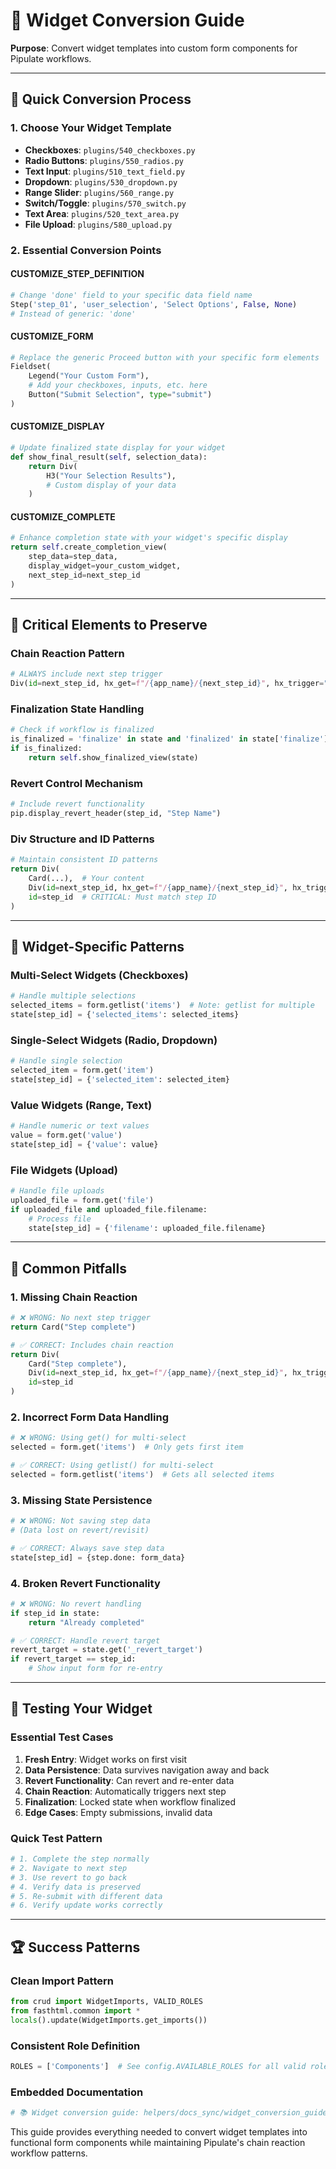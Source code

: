 # 🎨 Widget Conversion Guide

**Purpose**: Convert widget templates into custom form components for Pipulate workflows.

---

## 🎯 Quick Conversion Process

### **1. Choose Your Widget Template**
- **Checkboxes**: `plugins/540_checkboxes.py`
- **Radio Buttons**: `plugins/550_radios.py` 
- **Text Input**: `plugins/510_text_field.py`
- **Dropdown**: `plugins/530_dropdown.py`
- **Range Slider**: `plugins/560_range.py`
- **Switch/Toggle**: `plugins/570_switch.py`
- **Text Area**: `plugins/520_text_area.py`
- **File Upload**: `plugins/580_upload.py`

### **2. Essential Conversion Points**

#### **CUSTOMIZE_STEP_DEFINITION**
```python
# Change 'done' field to your specific data field name
Step('step_01', 'user_selection', 'Select Options', False, None)
# Instead of generic: 'done'
```

#### **CUSTOMIZE_FORM**
```python
# Replace the generic Proceed button with your specific form elements
Fieldset(
    Legend("Your Custom Form"),
    # Add your checkboxes, inputs, etc. here
    Button("Submit Selection", type="submit")
)
```

#### **CUSTOMIZE_DISPLAY**
```python
# Update finalized state display for your widget
def show_final_result(self, selection_data):
    return Div(
        H3("Your Selection Results"),
        # Custom display of your data
    )
```

#### **CUSTOMIZE_COMPLETE**
```python
# Enhance completion state with your widget's specific display
return self.create_completion_view(
    step_data=step_data,
    display_widget=your_custom_widget,
    next_step_id=next_step_id
)
```

---

## 🔧 Critical Elements to Preserve

### **Chain Reaction Pattern**
```python
# ALWAYS include next step trigger
Div(id=next_step_id, hx_get=f"/{app_name}/{next_step_id}", hx_trigger="load")
```

### **Finalization State Handling**
```python
# Check if workflow is finalized
is_finalized = 'finalize' in state and 'finalized' in state['finalize']
if is_finalized:
    return self.show_finalized_view(state)
```

### **Revert Control Mechanism**
```python
# Include revert functionality
pip.display_revert_header(step_id, "Step Name")
```

### **Div Structure and ID Patterns**
```python
# Maintain consistent ID patterns
return Div(
    Card(...),  # Your content
    Div(id=next_step_id, hx_get=f"/{app_name}/{next_step_id}", hx_trigger="load"),
    id=step_id  # CRITICAL: Must match step ID
)
```

---

## 🎨 Widget-Specific Patterns

### **Multi-Select Widgets (Checkboxes)**
```python
# Handle multiple selections
selected_items = form.getlist('items')  # Note: getlist for multiple
state[step_id] = {'selected_items': selected_items}
```

### **Single-Select Widgets (Radio, Dropdown)**
```python
# Handle single selection
selected_item = form.get('item')
state[step_id] = {'selected_item': selected_item}
```

### **Value Widgets (Range, Text)**
```python
# Handle numeric or text values
value = form.get('value')
state[step_id] = {'value': value}
```

### **File Widgets (Upload)**
```python
# Handle file uploads
uploaded_file = form.get('file')
if uploaded_file and uploaded_file.filename:
    # Process file
    state[step_id] = {'filename': uploaded_file.filename}
```

---

## 🚨 Common Pitfalls

### **1. Missing Chain Reaction**
```python
# ❌ WRONG: No next step trigger
return Card("Step complete")

# ✅ CORRECT: Includes chain reaction
return Div(
    Card("Step complete"),
    Div(id=next_step_id, hx_get=f"/{app_name}/{next_step_id}", hx_trigger="load"),
    id=step_id
)
```

### **2. Incorrect Form Data Handling**
```python
# ❌ WRONG: Using get() for multi-select
selected = form.get('items')  # Only gets first item

# ✅ CORRECT: Using getlist() for multi-select
selected = form.getlist('items')  # Gets all selected items
```

### **3. Missing State Persistence**
```python
# ❌ WRONG: Not saving step data
# (Data lost on revert/revisit)

# ✅ CORRECT: Always save step data
state[step_id] = {step.done: form_data}
```

### **4. Broken Revert Functionality**
```python
# ❌ WRONG: No revert handling
if step_id in state:
    return "Already completed"

# ✅ CORRECT: Handle revert target
revert_target = state.get('_revert_target')
if revert_target == step_id:
    # Show input form for re-entry
```

---

## 🎯 Testing Your Widget

### **Essential Test Cases**
1. **Fresh Entry**: Widget works on first visit
2. **Data Persistence**: Data survives navigation away and back
3. **Revert Functionality**: Can revert and re-enter data
4. **Chain Reaction**: Automatically triggers next step
5. **Finalization**: Locked state when workflow finalized
6. **Edge Cases**: Empty submissions, invalid data

### **Quick Test Pattern**
```python
# 1. Complete the step normally
# 2. Navigate to next step
# 3. Use revert to go back
# 4. Verify data is preserved
# 5. Re-submit with different data
# 6. Verify update works correctly
```

---

## 🏆 Success Patterns

### **Clean Import Pattern**
```python
from crud import WidgetImports, VALID_ROLES
from fasthtml.common import *
locals().update(WidgetImports.get_imports())
```

### **Consistent Role Definition**
```python
ROLES = ['Components']  # See config.AVAILABLE_ROLES for all valid roles
```

### **Embedded Documentation**
```python
# 📚 Widget conversion guide: helpers/docs_sync/widget_conversion_guide.md
```

This guide provides everything needed to convert widget templates into functional form components while maintaining Pipulate's chain reaction workflow patterns. 